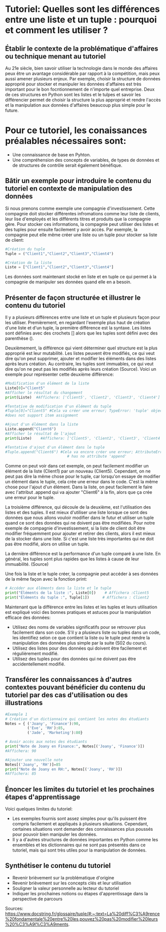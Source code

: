 # Tutoriel: Quelles sont les différences entre une liste et un tuple : pourquoi et comment les utiliser ?

## Établir le contexte de la problématique d'affaires ou technique menant au tutoriel
Au 21e siècle, bien savoir utiliser la technologie dans le monde des affaires peux être un avantage considérable par rapport à la compétition, mais peux aussi amener plusieurs enjeux. Par exemple, choisir la structure de données approprié pour stocker et manipuler les données d'affaires est très important pour le bon focntionnement de n'importe quel entreprise. Deux de ces structures en Python sont les listes et le tulpes et savoir les différencier permet de choisir la structure la plus approprié et rendre l'accès et la manipulation aux données d'affaires beaucoup plus simple pour le future.

# Pour ce tutoriel, les conaissances préalables nécessaires sont:
- Une connaissance de base en Pyhton.
- Une compréhension des concepts de variables, de types de données et de structures de contrôle serait également bénéfique.
  
## Bâtir un exemple pour introduire le contenu du tutoriel en contexte de manipulation des données
Si nous prenons comme exemple une compagnie d'investissement. Cette compagnie doit stocker différentes infromations comme leur liste de clients, leur lise d'employés et les différents titres et produits que la compagnie gère. Pour stocker ces informations, la compagnie peut utiliser des listes et des tuples pour ensuite facilement y avoir accès. Par exemple, la compagnie peut elle même créer une liste ou un tuple pour stocker sa liste de client:

``` Python 
#Création du tuple
Tuple = ("Client1","Client2","Client3","Client4")

#Création de la liste
Liste = ["Client1","Client2","Client3","Client4"]
```
Les données sont maintenant stocké en liste et en tuple ce qui permet à la compagnie de manipuler ses données quand elle en a besoin. 

## Présenter de façon structurée et illustrer le contenu du tutoriel
Il y a plusieurs différences entre une liste et un tuple et plusieurs façon pour les utiliser. Premièrement, en regardant l'exemple plus haut de création d'une liste et d'un tuple, la première différence est la syntaxe. Les listes sont définies avec des crochets [] alors que les tuples sont défini avec des parenthèse (). 

Deuxièmement, la différence qui vient déterminer quel structure est la plus approprié est leur mutabilité. Les listes peuvent être modifiés, ce qui veut dire qu'on peut supprimer, ajouter et modifier les éléments dans des listes après leurs création. Au contraire, les tuples sont immuables, ce qui veut dire qu'on ne peut pas les modifiés après leurs création (Source). Voici un exemple pour représenter cette deuxième différence:

``` Python
#Modification d'un élément de la liste
Liste[0]="Client5"
#Afficher le résultat du changement
print(Liste)  #Affichera: ['Client5', 'Client2', 'Client3', 'Client4']

#Tentative de modification d'un élément du tuple
#Tuple[0]="Client5" #Cela va créer une erreur; TypeError: 'tuple' object
#does not support item assignment

#Ajout d'un élément dans la liste
Liste.append("Client6")
#Afficher le résultat de l'ajout
print(Liste)    #Affichera: ['Client5', 'Client2', 'Client3', 'Client4', 'Client6']

#Tentative d'ajout d'un élément dans le tuple
#Tuple.append("Client6") #Cela va encore créer une erreur; AttributeError: 'tuple' object
                            # has no attribute 'append'
``` 
Comme on peut voir dans cet exemple, on peut facilement modifier un élément de la liste (Client1) par un nouveau (Client5). Cependant, on ne peut pas dire la même chose pour le tuple, car lorsqu'on essaye de modifier un élément dans le tuple, cela crée une erreur dans le code. C'est la même chose pour l'ajout d'un élément. Dans la liste, on peut facilement le faire avec l'attribut .append qui va ajouter "Client6" à la fin, alors que ça crée une erreur pour le tuple. 

La troisième différence, qui découle de la deuxième, est l'utilisation des listes et des tuples. Il est mieux d'utiliser une liste lorsque ce sont des données que nous allons vouloir modifier dans le futur et utiliser un tuple quand ce sont des données qui ne doivent pas être modifiées. Pour notre exemple de compagnie d'investissement, si la liste de client doit être modifier fréquemment pour ajouter et retirer des clients, alors il est mieux de la stocker dans une liste. Si c'est une liste très importantes qui ne doit pas être modifié, alors on utilise un tuple.

La dernière différence est la performance d'un tuple comparé à une liste. En général, les tuples sont plus rapides que les listes à cause de leur immuabilité. (Source)

Une fois la liste et le tuple créer, la compagnie peut accéder à ses données de la même façon avec la fonction print:

``` Python
# Accéder aux éléments dans la liste et le tuple
print("Éléments de la liste :", Liste[0])    # Affichera :Client5
print("Éléments du tuple :", Tuple[1])      # Affichera : Client2
```

Maintenant que la différence entre les listes et les tuples et leurs utilisation est expliqué voici des bonnes pratiques et astuces pour la manipulation efficace des données:
- Utilisez des noms de variables significatifs pour se retrouver plus facilement dans son code. S'il y a plusieurs liste ou tuples dans un code, les identifiez selon ce que contient la liste ou le tuple peut rendre la manipulation des données plus simple par la suite (S02 du cours).
- Utilisez des listes pour des données qui doivent être facilement et régulièrement modifié.
- Utilisez des tuples pour des données qui ne doivent pas être accidentellement modifié.
  
## Transférer les connaissances à d'autres contextes pouvant bénéficier du contenu du tutoriel par des cas d'utilisation ou des illustrations

``` Python
#Exemple 1
# Création d'un dictionnaire qui contient les notes des étudiants
Notes = { ('Joany', 'Finance'):90,
          ('Eve', 'RH'):85,
          ('Jade', 'Marketing'):80}

# Avoir accès aux notes des étudiants
print("Note de Joany en Finance:", Notes[('Joany', 'Finance')])
#Affichera: 90

#Ajouter une nouvelle note
Notes[('Joany', 'RH')]=85
print("Note de Joany en RH:", Notes[('Joany', 'RH')])
#Affichera: 85
```

## Énoncer les limites du tutoriel et les prochaines étapes d'apprentissage
Voici quelques limites du tutoriel:
- Les exemples fournis sont assez simples pour qu'ils puissent être compris facilement et appliqués à plusieurs situations. Cependant, certaines situations vont demander des connaissances plus poussés pour pouvoir bien manipuler les données.
- Il y a d'autres structures de données importantes en Python comme les ensembles et les dictionnaires qui ne sont pas présentés dans ce tutoriel, mais qui sont très utiles pour la manipulation de données. 

## Synthétiser le contenu du tutoriel
- Revenir brièvement sur la problématique d'origine
- Revenir brièvement sur les concepts clés et leur utilisation
- Souligner la valeur personnelle au lecteur du tutoriel
- Indiquer les prochaines notions ou étapes d'apprentissage dans la perspective de parcours


Sources:
https://www.docstring.fr/glossaire/tuple/#:~:text=La%20diff%C3%A9rence%20fondamentale%20entre%20les,pouvez%20pas%20modifier%20leurs%20%C3%A9l%C3%A9ments.
